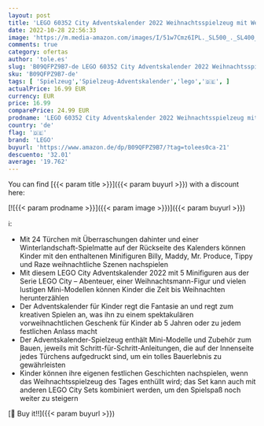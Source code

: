 ```yaml
---
layout: post
title: 'LEGO 60352 City Adventskalender 2022 Weihnachtsspielzeug mit Weihnachtsmann-Minifigur und festlicher Spielmatte  frühzeitiges Geschenk zu Weihnachten für Kinder'
date: 2022-10-28 22:56:33
image: 'https://m.media-amazon.com/images/I/51w7Cmz6IPL._SL500_._SL400_.jpg'
comments: true
category: ofertas
author: 'tole.es'
slug: 'B09QFPZ9B7-de LEGO 60352 City Adventskalender 2022 Weihnachtsspielzeug...'
sku: 'B09QFPZ9B7-de'
tags: [ 'Spielzeug','Spielzeug-Adventskalender','lego','🇩🇪', ]
actualPrice: 16.99 EUR
currency: EUR
price: 16.99
comparePrice: 24.99 EUR
prodname: 'LEGO 60352 City Adventskalender 2022 Weihnachtsspielzeug mit Weihnachtsmann-Minifigur und festlicher Spielmatte  frühzeitiges Geschenk zu Weihnachten für Kinder'
country: 'de'
flag: '🇩🇪'
brand: 'LEGO'
buyurl: 'https://www.amazon.de/dp/B09QFPZ9B7/?tag=tolees0ca-21'
descuento: '32.01'
average: '19.762'
---
```


You can find [{{< param title >}}]({{< param buyurl >}}) with a discount here:

[![{{< param prodname >}}]({{< param image >}})]({{< param buyurl >}})

ℹ️:

- Mit 24 Türchen mit Überraschungen dahinter und einer Winterlandschaft-Spielmatte auf der Rückseite des Kalenders können Kinder mit den enthaltenen Minifiguren Billy, Maddy, Mr. Produce, Tippy und Raze weihnachtliche Szenen nachspielen
- Mit diesem LEGO City Adventskalender 2022 mit 5 Minifiguren aus der Serie LEGO City – Abenteuer, einer Weihnachtsmann-Figur und vielen lustigen Mini-Modellen können Kinder die Zeit bis Weihnachten herunterzählen
- Der Adventskalender für Kinder regt die Fantasie an und regt zum kreativen Spielen an, was ihn zu einem spektakulären vorweihnachtlichen Geschenk für Kinder ab 5 Jahren oder zu jedem festlichen Anlass macht
- Der Adventskalender-Spielzeug enthält Mini-Modelle und Zubehör zum Bauen, jeweils mit Schritt-für-Schritt-Anleitungen, die auf der Innenseite jedes Türchens aufgedruckt sind, um ein tolles Bauerlebnis zu gewährleisten
- Kinder können ihre eigenen festlichen Geschichten nachspielen, wenn das Weihnachtsspielzeug des Tages enthüllt wird; das Set kann auch mit anderen LEGO City Sets kombiniert werden, um den Spielspaß noch weiter zu steigern

[🛒 Buy it!!]({{< param buyurl >}})
